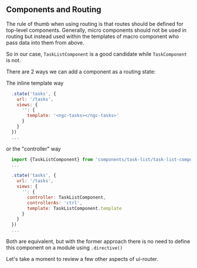 ## Components and Routing

The rule of thumb when using routing is that routes should be defined for top-level components. Generally, micro components should not be used in routing but instead used within the templates of macro component who pass data into them from above.

So in our case, `TaskListComponent` is a good candidate while `TaskComponent` is not.

There are 2 ways we can add a component as a routing state:

The inline template way

```javascript
  .state('tasks', {
    url: '/tasks',
    views: {
      '': {
        template: '<ngc-tasks></ngc-tasks>'
      }
    }
  })
  ...
```

or the "controller" way

```javascript
  import {TaskListComponent} from 'components/task-list/task-list-component';
  ...

  .state('tasks', {
    url: '/tasks',
    views: {
      '': {
        controller: TaskListComponent,
        controllerAs: 'ctrl',
        template: TaskListComponent.template
      }
    }
  })
  ...
```

Both are equivalent, but with the former approach there is no need to define this component on a module using `.directive()`

Let's take a moment to review a few other aspects of ui-router.
